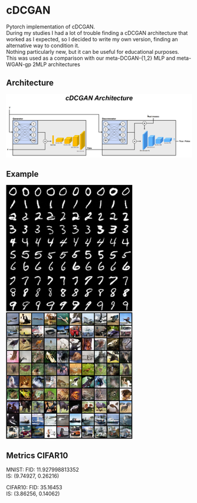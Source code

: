 # cDCGAN
Pytorch implementation of cDCGAN.<br>
During my studies I had a lot of trouble finding a cDCGAN architecture that worked as I expected, so I decided to write my own version, finding an alternative way to condition it.<br />
Nothing particularly new, but it can be useful for educational purposes.<br />
This was used as a comparison with our meta-DCGAN-{1,2} MLP and meta-WGAN-gp 2MLP architectures<br />
## Architecture
![](cDCGAN.png)
## Example
![](example2.png) ![](example.png)
## Metrics CIFAR10
MNIST:
FID: 11.927998813352<br>
IS: (9.74927, 0.26216)

CIFAR10:
FID: 35.16453<br>
IS: (3.86256, 0.14062)
